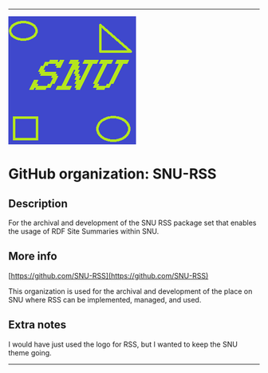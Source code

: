 
***

![SNU_blue_and_gold_legacy_icon.png failed to load. The file may be missing or corrupt. Check the file path for errors first.](/AdditionalInfo/1/SNU-RSS/SNU_blue_and_gold_legacy_icon.png)

# GitHub organization: SNU-RSS

## Description

For the archival and development of the SNU RSS package set that enables the usage of RDF Site Summaries within SNU.

## More info

[https://github.com/SNU-RSS](https://github.com/SNU-RSS)

This organization is used for the archival and development of the place on SNU where RSS can be implemented, managed, and used.

## Extra notes

I would have just used the logo for RSS, but I wanted to keep the SNU theme going.

***
